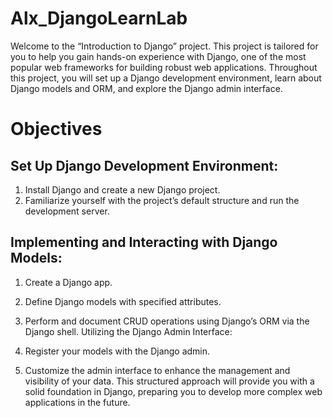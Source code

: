 # Alx_DjangoLearnLab
Welcome to the “Introduction to Django” project. This project is tailored for you to help you gain hands-on experience with Django, one of the most popular web frameworks for building robust web applications. Throughout this project, you will set up a Django development environment, learn about Django models and ORM, and explore the Django admin interface.

# Objectives
## Set Up Django Development Environment:

1. Install Django and create a new Django project.
2. Familiarize yourself with the project’s default structure and run the development server.

## Implementing and Interacting with Django Models:

1. Create a Django app.
2. Define Django models with specified attributes.
3. Perform and document CRUD operations using Django’s ORM via the Django shell.
Utilizing the Django Admin Interface:

1. Register your models with the Django admin.
2. Customize the admin interface to enhance the management and visibility of your data.
This structured approach will provide you with a solid foundation in Django, preparing you to develop more complex web applications in the future.